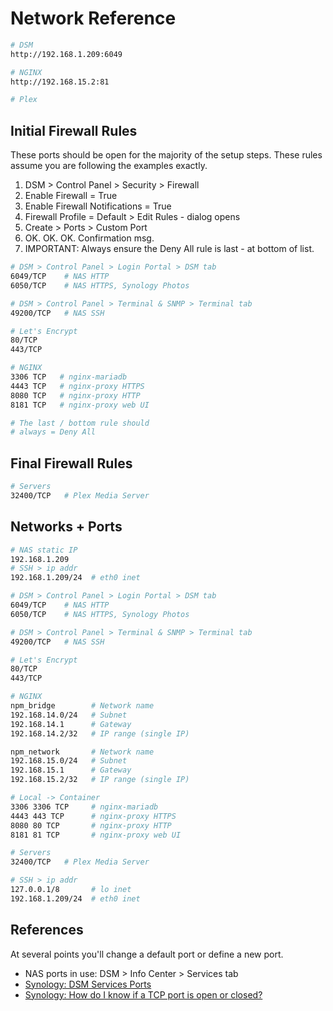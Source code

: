 # Network Reference

```bash
# DSM
http://192.168.1.209:6049

# NGINX
http://192.168.15.2:81

# Plex


```

## Initial Firewall Rules

These ports should be open for the majority of the setup steps. These rules assume you are following the examples exactly. 

1. DSM > Control Panel > Security > Firewall
2. Enable Firewall = True
3. Enable Firewall Notifications = True
4. Firewall Profile = Default > Edit Rules - dialog opens
5. Create > Ports > Custom Port
6. OK. OK. OK. Confirmation msg.
7. IMPORTANT: Always ensure the Deny All rule is last - at bottom of list.

```bash
# DSM > Control Panel > Login Portal > DSM tab
6049/TCP    # NAS HTTP
6050/TCP    # NAS HTTPS, Synology Photos

# DSM > Control Panel > Terminal & SNMP > Terminal tab
49200/TCP   # NAS SSH 

# Let's Encrypt
80/TCP    
443/TCP

# NGINX 
3306 TCP   # nginx-mariadb
4443 TCP   # nginx-proxy HTTPS
8080 TCP   # nginx-proxy HTTP
8181 TCP   # nginx-proxy web UI

# The last / bottom rule should
# always = Deny All
```

## Final Firewall Rules

```bash
# Servers
32400/TCP   # Plex Media Server
```

## Networks + Ports

```bash
# NAS static IP
192.168.1.209
# SSH > ip addr
192.168.1.209/24  # eth0 inet

# DSM > Control Panel > Login Portal > DSM tab
6049/TCP    # NAS HTTP
6050/TCP    # NAS HTTPS, Synology Photos

# DSM > Control Panel > Terminal & SNMP > Terminal tab
49200/TCP   # NAS SSH 

# Let's Encrypt
80/TCP    
443/TCP

# NGINX 
npm_bridge        # Network name
192.168.14.0/24   # Subnet
192.168.14.1      # Gateway
192.168.14.2/32   # IP range (single IP)

npm_network       # Network name
192.168.15.0/24   # Subnet
192.168.15.1      # Gateway
192.168.15.2/32   # IP range (single IP)

# Local -> Container
3306 3306 TCP     # nginx-mariadb
4443 443 TCP      # nginx-proxy HTTPS
8080 80 TCP       # nginx-proxy HTTP
8181 81 TCP       # nginx-proxy web UI

# Servers
32400/TCP   # Plex Media Server

# SSH > ip addr
127.0.0.1/8       # lo inet
192.168.1.209/24  # eth0 inet
```

## References

At several points you'll change a default port or define a new port. 

* NAS ports in use: DSM > Info Center > Services tab
* [Synology: DSM Services Ports](https://kb.synology.com/en-global/DSM/tutorial/What_network_ports_are_used_by_Synology_services)
* [Synology: How do I know if a TCP port is open or closed?](https://kb.synology.com/tr-tr/DSM/tutorial/Whether_TCP_port_is_open_or_closed)

